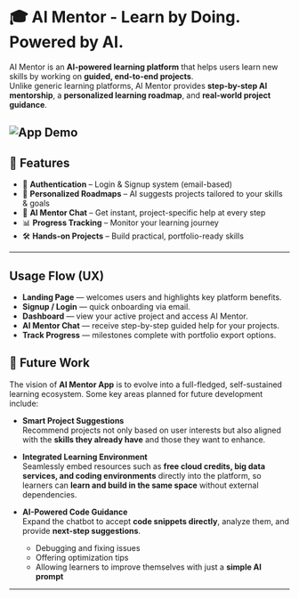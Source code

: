 # 🎓 AI Mentor - Learn by Doing. Powered by AI.

AI Mentor is an **AI-powered learning platform** that helps users learn new skills by working on **guided, end-to-end projects**.  
Unlike generic learning platforms, AI Mentor provides **step-by-step AI mentorship**, a **personalized learning roadmap**, and **real-world project guidance**.

![App Demo](/screenshots/Team%20Blue%20MVP_Recording%20(1).gif)
---

## 🚀 Features

- 🔑 **Authentication** – Login & Signup system (email-based)  
- 🎯 **Personalized Roadmaps** – AI suggests projects tailored to your skills & goals  
- 🤖 **AI Mentor Chat** – Get instant, project-specific help at every step  
- 📊 **Progress Tracking** – Monitor your learning journey  
- 🛠 **Hands-on Projects** – Build practical, portfolio-ready skills  

---

## Usage Flow (UX)

- **Landing Page** — welcomes users and highlights key platform benefits.
- **Signup / Login** — quick onboarding via email.
- **Dashboard** — view your active project and access AI Mentor.
- **AI Mentor Chat** — receive step-by-step guided help for your projects.
- **Track Progress** — milestones complete with portfolio export options.


## 🔮 Future Work

The vision of **AI Mentor App** is to evolve into a full-fledged, self-sustained learning ecosystem. Some key areas planned for future development include:

- **Smart Project Suggestions**    
  Recommend projects not only based on user interests but also aligned with the **skills they already have** and those they want to enhance.

- **Integrated Learning Environment**  
  Seamlessly embed resources such as **free cloud credits, big data services, and coding environments** directly into the platform, so learners can **learn and build in the same space** without external dependencies.

- **AI-Powered Code Guidance**  
  Expand the chatbot to accept **code snippets directly**, analyze them, and provide **next-step suggestions**.  
  - Debugging and fixing issues  
  - Offering optimization tips  
  - Allowing learners to improve themselves with just a **simple AI prompt**  

---
